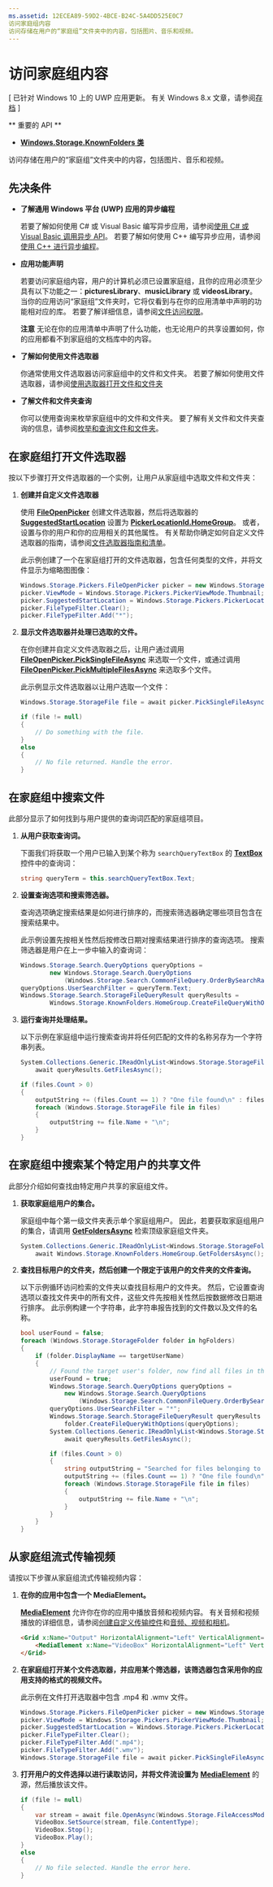 ```yaml
---
ms.assetid: 12ECEA89-59D2-4BCE-B24C-5A4DD525E0C7
访问家庭组内容
访问存储在用户的“家庭组”文件夹中的内容，包括图片、音乐和视频。
---
```

# 访问家庭组内容

\[ 已针对 Windows 10 上的 UWP 应用更新。 有关 Windows 8.x 文章，请参阅[存档](http://go.microsoft.com/fwlink/p/?linkid=619132) \]


** 重要的 API **

-   [**Windows.Storage.KnownFolders 类**](https://msdn.microsoft.com/library/windows/apps/br227151)

访问存储在用户的“家庭组”文件夹中的内容，包括图片、音乐和视频。

## 先决条件

-   **了解通用 Windows 平台 (UWP) 应用的异步编程**

    若要了解如何使用 C# 或 Visual Basic 编写异步应用，请参阅[使用 C# 或 Visual Basic 调用异步 API](https://msdn.microsoft.com/library/windows/apps/mt187337)。 若要了解如何使用 C++ 编写异步应用，请参阅[使用 C++ 进行异步编程](https://msdn.microsoft.com/library/windows/apps/mt187334)。

-   **应用功能声明**

    若要访问家庭组内容，用户的计算机必须已设置家庭组，且你的应用必须至少具有以下功能之一：**picturesLibrary**、**musicLibrary** 或 **videosLibrary**。 当你的应用访问“家庭组”文件夹时，它将仅看到与在你的应用清单中声明的功能相对应的库。 若要了解详细信息，请参阅[文件访问权限](file-access-permissions.md)。

    **注意** 无论在你的应用清单中声明了什么功能，也无论用户的共享设置如何，你的应用都看不到家庭组的文档库中的内容。

     

-   **了解如何使用文件选取器**

    你通常使用文件选取器访问家庭组中的文件和文件夹。 若要了解如何使用文件选取器，请参阅[使用选取器打开文件和文件夹](quickstart-using-file-and-folder-pickers.md)

-   **了解文件和文件夹查询**

    你可以使用查询来枚举家庭组中的文件和文件夹。 要了解有关文件和文件夹查询的信息，请参阅[枚举和查询文件和文件夹](quickstart-listing-files-and-folders.md)。

## 在家庭组打开文件选取器

按以下步骤打开文件选取器的一个实例，让用户从家庭组中选取文件和文件夹：

1.  **创建并自定义文件选取器**

    使用 [**FileOpenPicker**](https://msdn.microsoft.com/library/windows/apps/br207847) 创建文件选取器，然后将选取器的 [**SuggestedStartLocation**](https://msdn.microsoft.com/library/windows/apps/br207854) 设置为 [**PickerLocationId.HomeGroup**](https://msdn.microsoft.com/library/windows/apps/br207890)。 或者，设置与你的用户和你的应用相关的其他属性。 有关帮助你确定如何自定义文件选取器的指南，请参阅[文件选取器指南和清单](https://msdn.microsoft.com/library/windows/apps/hh465182)。

    此示例创建了一个在家庭组打开的文件选取器，包含任何类型的文件，并将文件显示为缩略图图像：
    ```csharp
    Windows.Storage.Pickers.FileOpenPicker picker = new Windows.Storage.Pickers.FileOpenPicker();
    picker.ViewMode = Windows.Storage.Pickers.PickerViewMode.Thumbnail;
    picker.SuggestedStartLocation = Windows.Storage.Pickers.PickerLocationId.HomeGroup;
    picker.FileTypeFilter.Clear();
    picker.FileTypeFilter.Add("*");
    ```
  
2.  **显示文件选取器并处理已选取的文件。**

    在你创建并自定义文件选取器之后，让用户通过调用 [**FileOpenPicker.PickSingleFileAsync**](https://msdn.microsoft.com/library/windows/apps/jj635275) 来选取一个文件，或通过调用 [**FileOpenPicker.PickMultipleFilesAsync**](https://msdn.microsoft.com/library/windows/apps/br207851) 来选取多个文件。

    此示例显示文件选取器以让用户选取一个文件：
    ```csharp
    Windows.Storage.StorageFile file = await picker.PickSingleFileAsync();

    if (file != null)
    {
        // Do something with the file.
    }
    else
    {
        // No file returned. Handle the error.
    }   
    ```

## 在家庭组中搜索文件

此部分显示了如何找到与用户提供的查询词匹配的家庭组项目。

1.  **从用户获取查询词。**

    下面我们将获取一个用户已输入到某个称为 `searchQueryTextBox` 的 [**TextBox**](https://msdn.microsoft.com/library/windows/apps/br209683) 控件中的查询词：
    ```csharp
    string queryTerm = this.searchQueryTextBox.Text;    
    ```

2.  **设置查询选项和搜索筛选器。**

    查询选项确定搜索结果是如何进行排序的，而搜索筛选器确定哪些项目包含在搜索结果中。

    此示例设置先按相关性然后按修改日期对搜索结果进行排序的查询选项。 搜索筛选器是用户在上一步中输入的查询词：
    ```csharp
    Windows.Storage.Search.QueryOptions queryOptions = 
            new Windows.Storage.Search.QueryOptions
                (Windows.Storage.Search.CommonFileQuery.OrderBySearchRank, null);
    queryOptions.UserSearchFilter = queryTerm.Text;
    Windows.Storage.Search.StorageFileQueryResult queryResults = 
            Windows.Storage.KnownFolders.HomeGroup.CreateFileQueryWithOptions(queryOptions);    
    ```

3.  **运行查询并处理结果。**

    以下示例在家庭组中运行搜索查询并将任何匹配的文件的名称另存为一个字符串列表。
    ```csharp
    System.Collections.Generic.IReadOnlyList<Windows.Storage.StorageFile> files = 
        await queryResults.GetFilesAsync();

    if (files.Count > 0)
    {
        outputString += (files.Count == 1) ? "One file found\n" : files.Count.ToString() + " files found\n";
        foreach (Windows.Storage.StorageFile file in files)
        {
            outputString += file.Name + "\n";
        }
    }    
    ```


## 在家庭组中搜索某个特定用户的共享文件

此部分介绍如何查找由特定用户共享的家庭组文件。

1.  **获取家庭组用户的集合。**

    家庭组中每个第一级文件夹表示单个家庭组用户。 因此，若要获取家庭组用户的集合，请调用 [**GetFoldersAsync**](https://msdn.microsoft.com/library/windows/apps/br227279) 检索顶级家庭组文件夹。
    ```csharp
    System.Collections.Generic.IReadOnlyList<Windows.Storage.StorageFolder> hgFolders = 
        await Windows.Storage.KnownFolders.HomeGroup.GetFoldersAsync();    
    ```

2.  **查找目标用户的文件夹，然后创建一个限定于该用户的文件夹的文件查询。**

    以下示例循环访问检索的文件夹以查找目标用户的文件夹。 然后，它设置查询选项以查找文件夹中的所有文件，这些文件先按相关性然后按数据修改日期进行排序。 此示例构建一个字符串，此字符串报告找到的文件数以及文件的名称。
    ```csharp
    bool userFound = false;
    foreach (Windows.Storage.StorageFolder folder in hgFolders)
    {
        if (folder.DisplayName == targetUserName)
        {
            // Found the target user's folder, now find all files in the folder.
            userFound = true;
            Windows.Storage.Search.QueryOptions queryOptions = 
                new Windows.Storage.Search.QueryOptions
                    (Windows.Storage.Search.CommonFileQuery.OrderBySearchRank, null);
            queryOptions.UserSearchFilter = "*";
            Windows.Storage.Search.StorageFileQueryResult queryResults =
                folder.CreateFileQueryWithOptions(queryOptions);
            System.Collections.Generic.IReadOnlyList<Windows.Storage.StorageFile> files =
                await queryResults.GetFilesAsync();

            if (files.Count > 0)
            {
                string outputString = "Searched for files belonging to " + targetUserName + "'\n";
                outputString += (files.Count == 1) ? "One file found\n" : files.Count.ToString() + " files found\n";
                foreach (Windows.Storage.StorageFile file in files)
                {
                    outputString += file.Name + "\n";
                }
            }
        }
    }    
    ```

## 从家庭组流式传输视频

请按以下步骤从家庭组流式传输视频内容：

1.  **在你的应用中包含一个 MediaElement。**

    [
            **MediaElement**](https://msdn.microsoft.com/library/windows/apps/br242926) 允许你在你的应用中播放音频和视频内容。 有关音频和视频播放的详细信息，请参阅[创建自定义传输控件](https://msdn.microsoft.com/library/windows/apps/mt187271)和[音频、视频和相机](https://msdn.microsoft.com/library/windows/apps/mt203788)。
    ```HTML
    <Grid x:Name="Output" HorizontalAlignment="Left" VerticalAlignment="Top" Grid.Row="1">
        <MediaElement x:Name="VideoBox" HorizontalAlignment="Left" VerticalAlignment="Top" Margin="0" Width="400" Height="300"/>
    </Grid>    
    ```

2.  **在家庭组打开某个文件选取器，并应用某个筛选器，该筛选器包含采用你的应用支持的格式的视频文件。**

    此示例在文件打开选取器中包含 .mp4 和 .wmv 文件。
    ```csharp
    Windows.Storage.Pickers.FileOpenPicker picker = new Windows.Storage.Pickers.FileOpenPicker();
    picker.ViewMode = Windows.Storage.Pickers.PickerViewMode.Thumbnail;
    picker.SuggestedStartLocation = Windows.Storage.Pickers.PickerLocationId.HomeGroup;
    picker.FileTypeFilter.Clear();
    picker.FileTypeFilter.Add(".mp4");
    picker.FileTypeFilter.Add(".wmv");
    Windows.Storage.StorageFile file = await picker.PickSingleFileAsync();   
    ```

3.  **打开用户的文件选择以进行读取访问，并将文件流设置为** [**MediaElement**](https://msdn.microsoft.com/library/windows/apps/br242926) 的源，然后播放该文件。
    ```csharp
    if (file != null)
    {
        var stream = await file.OpenAsync(Windows.Storage.FileAccessMode.Read);
        VideoBox.SetSource(stream, file.ContentType);
        VideoBox.Stop();
        VideoBox.Play();
    }
    else
    {
        // No file selected. Handle the error here.
    }    
    ```

 

 






<!--HONumber=Mar16_HO1-->


